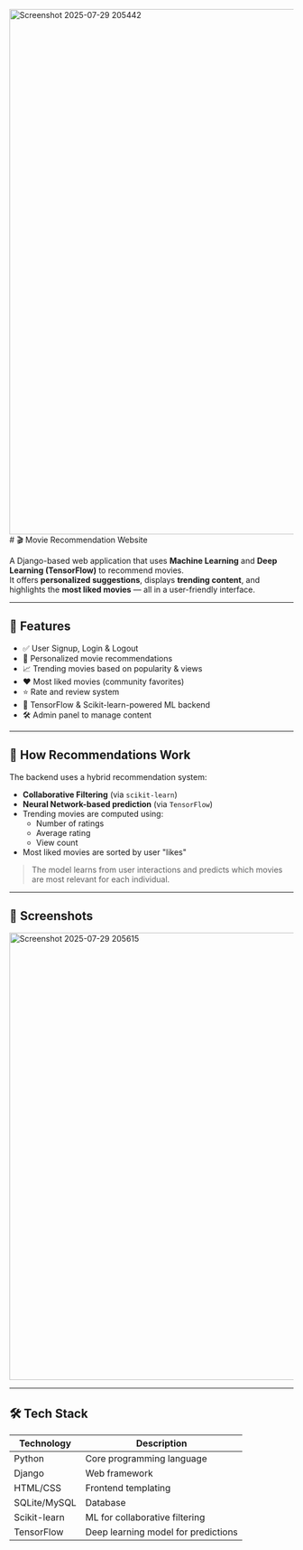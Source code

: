 <img width="1918" height="930" alt="Screenshot 2025-07-29 205442" src="https://github.com/user-attachments/assets/4bc11541-5429-4226-856c-48f51553c032" /># 🎬 Movie Recommendation Website

A Django-based web application that uses **Machine Learning** and **Deep Learning (TensorFlow)** to recommend movies.  
It offers **personalized suggestions**, displays **trending content**, and highlights the **most liked movies** — all in a user-friendly interface.

---

## 🚀 Features

- ✅ User Signup, Login & Logout
- 🎯 Personalized movie recommendations
- 📈 Trending movies based on popularity & views
- ❤️ Most liked movies (community favorites)
- ⭐ Rate and review system
- 🧠 TensorFlow & Scikit-learn-powered ML backend
- 🛠 Admin panel to manage content

---

## 🧠 How Recommendations Work

The backend uses a hybrid recommendation system:

- **Collaborative Filtering** (via `scikit-learn`)
- **Neural Network-based prediction** (via `TensorFlow`)
- Trending movies are computed using:
  - Number of ratings
  - Average rating
  - View count
- Most liked movies are sorted by user "likes"

> The model learns from user interactions and predicts which movies are most relevant for each individual.

---

## 📸 Screenshots


<img width="1864" height="792" alt="Screenshot 2025-07-29 205615" src="https://github.com/user-attachments/assets/a44ad954-958f-4a11-a1cb-83f6cb3623a6" />



---

## 🛠 Tech Stack

| Technology    | Description                               |
|---------------|-------------------------------------------|
| Python        | Core programming language                 |
| Django        | Web framework                             |
| HTML/CSS      | Frontend templating                       |
| SQLite/MySQL  | Database                                  |
| Scikit-learn  | ML for collaborative filtering            |
| TensorFlow    | Deep learning model for predictions       |



